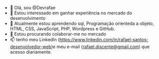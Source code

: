 - 👋 Olá, sou @Devrafae
- 👀 Estou interessado em ganhar experiência no mercado do desenvolvimento
- 🌱 Atualmente estou aprendendo sql, Programação orienteda a objeto, HTML, CSS, JavaScript, PHP, Wordpress e GitHub.
- 💞️ Estou procurando colaborar-me no mercado
- 📫 tenho meu LinkedIn (https://www.linkedin.com/in/rafael-santos-desenvolvedor-web)e meu e-mail (rafael.discente@gmail.com) que acesso diariamente.

<!---
Devrafae/Devrafae is a ✨ special ✨ repository because its `README.md` (this file) appears on your GitHub profile.
You can click the Preview link to take a look at your changes.
--->
